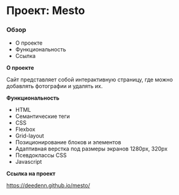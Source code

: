 # Проект: Mesto

### Обзор
* О проекте
* Функциональность
* Ссылка

**О проекте**

Сайт представляет собой интерактивную страницу, где можно добавлять фотографии и удалять их.

**Функциональность**

* HTML
* Семантические теги
* CSS
* Flexbox
* Grid-layout
* Позиционирование блоков и элементов
* Адаптивная верстка под размеры экранов 1280px, 320px
* Псевдоклассы CSS
* Javascript

**Ссылка на проект**

https://deedenn.github.io/mesto/

